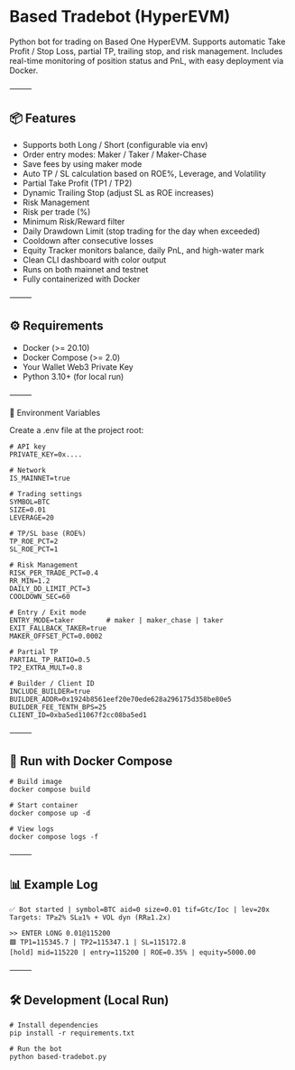 # Based Tradebot (HyperEVM)

Python bot for trading on Based One HyperEVM.
Supports automatic Take Profit / Stop Loss, partial TP, trailing stop, and risk management.
Includes real-time monitoring of position status and PnL, with easy deployment via Docker.

⸻

## 📦 Features
- Supports both Long / Short (configurable via env)
- Order entry modes: Maker / Taker / Maker-Chase
- Save fees by using maker mode
- Auto TP / SL calculation based on ROE%, Leverage, and Volatility
- Partial Take Profit (TP1 / TP2)
- Dynamic Trailing Stop (adjust SL as ROE increases)
- Risk Management
- Risk per trade (%)
- Minimum Risk/Reward filter
- Daily Drawdown Limit (stop trading for the day when exceeded)
- Cooldown after consecutive losses
- Equity Tracker monitors balance, daily PnL, and high-water mark
- Clean CLI dashboard with color output
- Runs on both mainnet and testnet
- Fully containerized with Docker

⸻

## ⚙️ Requirements
- Docker (>= 20.10)
- Docker Compose (>= 2.0)
- Your Wallet Web3 Private Key
- Python 3.10+ (for local run)

⸻

🔑 Environment Variables

Create a .env file at the project root:
```
# API key
PRIVATE_KEY=0x....

# Network
IS_MAINNET=true

# Trading settings
SYMBOL=BTC
SIZE=0.01
LEVERAGE=20

# TP/SL base (ROE%)
TP_ROE_PCT=2
SL_ROE_PCT=1

# Risk Management
RISK_PER_TRADE_PCT=0.4
RR_MIN=1.2
DAILY_DD_LIMIT_PCT=3
COOLDOWN_SEC=60

# Entry / Exit mode
ENTRY_MODE=taker        # maker | maker_chase | taker
EXIT_FALLBACK_TAKER=true
MAKER_OFFSET_PCT=0.0002

# Partial TP
PARTIAL_TP_RATIO=0.5
TP2_EXTRA_MULT=0.8

# Builder / Client ID
INCLUDE_BUILDER=true
BUILDER_ADDR=0x1924b8561eef20e70ede628a296175d358be80e5
BUILDER_FEE_TENTH_BPS=25
CLIENT_ID=0xba5ed11067f2cc08ba5ed1
```

⸻

## 🚀 Run with Docker Compose
```
# Build image
docker compose build

# Start container
docker compose up -d

# View logs
docker compose logs -f
```

⸻

## 📊 Example Log
```
✅ Bot started | symbol=BTC aid=0 size=0.01 tif=Gtc/Ioc | lev=20x
Targets: TP≥2% SL≥1% + VOL dyn (RR≥1.2x)

>> ENTER LONG 0.01@115200
🟩 TP1=115345.7 | TP2=115347.1 | SL=115172.8
[hold] mid=115220 | entry=115200 | ROE=0.35% | equity=5000.00
```

⸻

## 🛠 Development (Local Run)
```
# Install dependencies
pip install -r requirements.txt

# Run the bot
python based-tradebot.py
```